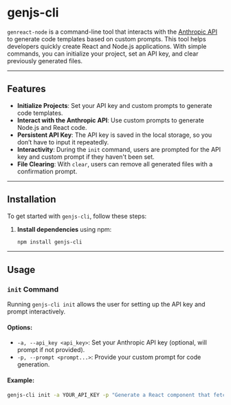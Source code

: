 # genjs-cli

`genreact-node` is a command-line tool that interacts with the [Anthropic API](https://www.anthropic.com/) to generate code templates based on custom prompts. This tool helps developers quickly create React and Node.js applications. With simple commands, you can initialize your project, set an API key, and clear previously generated files.

---

## Features

- **Initialize Projects**: Set your API key and custom prompts to generate code templates.
- **Interact with the Anthropic API**: Use custom prompts to generate Node.js and React code.
- **Persistent API Key**: The API key is saved in the local storage, so you don’t have to input it repeatedly.
- **Interactivity**: During the `init` command, users are prompted for the API key and custom prompt if they haven't been set.
- **File Clearing**: With `clear`, users can remove all generated files with a confirmation prompt.


---

## Installation

To get started with `genjs-cli`, follow these steps:

1. **Install dependencies** using npm:

    ```bash
    npm install genjs-cli
    ```
---

## Usage

### `init` Command

Running `genjs-cli init` allows the user for setting up the API key and prompt interactively.



#### Options:

- `-a, --api_key <api_key>`: Set your Anthropic API key (optional, will prompt if not provided).
- `-p, --prompt <prompt...>`: Provide your custom prompt for code generation.

#### Example:

```bash
genjs-cli init -a YOUR_API_KEY -p "Generate a React component that fetches data from an API"


